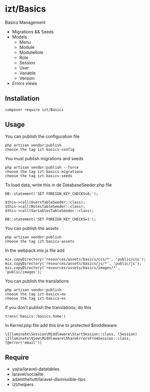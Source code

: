 # izt/Basics

Basics Management

- Migrations && Seeds
- Models
    - Menu
    - Module
    - ModuleRole
    - Role
    - Session
    - User
    - Variable
    - Version
- Errors views
    
## Installation

```
composer require izt/Basics
```

## Usage

You can publish the configuration file

```
php artisan vendor:publish    
choose the tag izt-basics-config
```

You must publish migrations and seeds
```
php artisan vendor:publish --force    
choose the tag izt-basics-migrations
choose the tag izt-basics-seeds
```
To load data, write this in de DatabaseSeeder.php file
```
DB::statement('SET FOREIGN_KEY_CHECKS=0;');

$this->call(UsersTableSeeder::class);
$this->call(RolesTableSeeder::class);
$this->call(VariablesTableSeeder::class);

DB::statement('SET FOREIGN_KEY_CHECKS=1');
```     
You can publish the assets
```
php artisan vendor:publish   
choose the tag izt-basics-assets
```
In the webpack.mix.js file add
```
mix.copyDirectory('resources/assets/basics/css/*', 'public/css');
mix.copyDirectory('resources/assets/basics/js/*', 'public/js');
mix.copyDirectory('resources/assets/basics/images/*', 'public/images');
```

You can publish the translations
```
php artisan vendor:publish    
choose the tag izt-basics-eu
choose the tag izt-basics-es
```
If you don't publish the translations, do this
```
trans('basics::basics.home')
```

In Kernel.php file add this line to protected $middleware
```
\Illuminate\Session\Middleware\StartSession::class, (Session)
\Illuminate\View\Middleware\ShareErrorsFromSession::class, (@error('email'))
```

## Require

- yajra/laravel-datatables
- laravel/socialite
- adamthehutt/laravel-dismissible-tips
- izt/helpers


    
